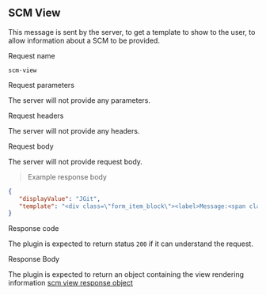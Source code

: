 ## SCM View

This message is sent by the server, to get a template to show to the user, to allow information about a SCM to be provided.

<p class='request-name-heading'>Request name</p>

`scm-view`

<p class='request-body-heading'>Request parameters</p>

The server will not provide any parameters.

<p class='request-body-heading'>Request headers</p>

The server will not provide any headers.

<p class='request-body-heading'>Request body</p>

The server will not provide request body.

> Example response body

```json
{
   "displayValue": "JGit",
   "template": "<div class=\"form_item_block\"><label>Message:<span class=\"asterisk\">*</span></label><input type=\"text\" ng-model=\"message\" ng-required=\"true\"></div>"
}
```

<p class='response-code-heading'>Response code</p>

The plugin is expected to return status `200` if it can understand the request.

<p class='response-body-heading'>Response Body</p>

The plugin is expected to return an object containing the view rendering information [scm view response object](#the-scm-view-response-object)
